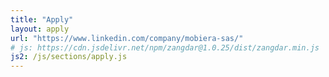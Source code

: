 ```yaml
---
title: "Apply"
layout: apply
url: "https://www.linkedin.com/company/mobiera-sas/"
# js: https://cdn.jsdelivr.net/npm/zangdar@1.0.25/dist/zangdar.min.js
js2: /js/sections/apply.js
---
```

